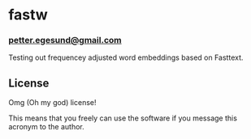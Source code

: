 # fastw
### petter.egesund@gmail.com 

Testing out frequencey adjusted word embeddings based on Fasttext.

## License

Omg (Oh my god) license!

This means that you freely can use the software if you message this acronym to the author.
